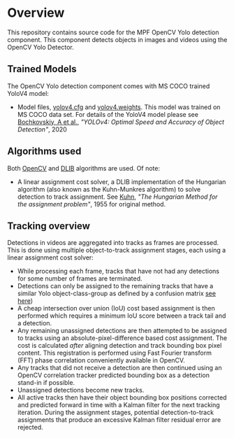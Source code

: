 # Overview

This repository contains source code for the MPF OpenCV Yolo detection component. This component detects objects in images and videos using
the OpenCV Yolo Detector.

## Trained Models

The OpenCV Yolo detection component comes with MS COCO trained YoloV4 model:

* Model files, [yolov4.cfg](https://github.com/AlexeyAB/darknet/blob/master/cfg/yolov4.cfg) and [yolov4.weights](https://drive.google.com/open?id=1cewMfusmPjYWbrnuJRuKhPMwRe_b9PaT). This model was trained on MS COCO data set. For details of the YoloV4 model please see [Bochkovskiy, A et al.](https://arxiv.org/abs/2004.10934), *"YOLOv4: Optimal Speed and Accuracy of Object Detection"*, 2020

## Algorithms used
Both [OpenCV](https://opencv.org) and [DLIB](http://dlib.net) algorithms are used. Of note:

* A linear assignment cost solver, a DLIB implementation of the Hungarian algorithm (also known as the Kuhn-Munkres algorithm) to solve detection to track assignment. See [Kuhn](https://doi.org/10.1002/nav.3800020109), *"The Hungarian Method for the assignment problem"*, 1955 for original method.

## Tracking overview
Detections in videos are aggregated into tracks as frames are processed. This is done using multiple object-to-track assignment stages, each using a linear assignment cost solver:
* While processing each frame, tracks that have not had any detections for some number of frames are terminated.
* Detections can only be assigned to the remaining tracks that have a similar Yolo object-class-group as defined by a confusion matrix [see here](https://github.com/whynotw/YOLO_metric))
* A cheap intersection over union (IoU) cost based assignment is then performed which requires a minimum IoU score between a track tail and a detection.
* Any remaining unassigned detections are then attempted to be assigned to tracks using an absolute-pixel-difference based cost assignment. The cost is calculated _after_ aligning detection and track bounding box pixel content. This registration is performed using Fast Fourier transform (FFT) phase correlation conveniently available in OpenCV.
* Any tracks that did not receive a detection are then continued using an OpenCV correlation tracker predicted bounding box as a detection stand-in if possible.
* Unassigned detections become new tracks.
* All active tracks then have their object bounding box positions corrected and predicted forward in time with a Kalman filter for the next tracking iteration. During the assignment stages, potential detection-to-track assignments that produce an excessive Kalman filter residual error are rejected.
